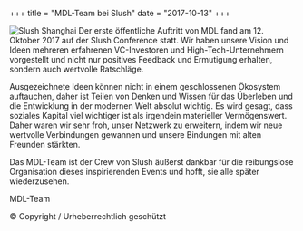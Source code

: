 +++
title = "MDL-Team bei Slush"
date = "2017-10-13"
+++

![Slush Shanghai](https://ipfs.io/ipfs/QmcN4PPiFfizycvjp5xteL2RPjresxXCau51USXifKLcdP)
Der erste öffentliche Auftritt von MDL fand am 12. Oktober 2017 auf der Slush Conference statt. Wir haben unsere Vision und Ideen mehreren erfahrenen VC-Investoren und High-Tech-Unternehmern vorgestellt und nicht nur positives Feedback und Ermutigung erhalten, sondern auch wertvolle Ratschläge.

Ausgezeichnete Ideen können nicht in einem geschlossenen Ökosystem auftauchen, daher ist Teilen von Denken und Wissen für das Überleben und die Entwicklung in der modernen Welt absolut wichtig. Es wird gesagt, dass soziales Kapital viel wichtiger ist als irgendein materieller Vermögenswert. Daher waren wir sehr froh, unser Netzwerk zu erweitern, indem wir neue wertvolle Verbindungen gewannen und unsere Bindungen mit alten Freunden stärkten.

Das MDL-Team ist der Crew von Slush äußerst dankbar für die reibungslose Organisation dieses inspirierenden Events und hofft, sie alle später wiederzusehen.

MDL-Team

© Copyright / Urheberrechtlich geschützt

